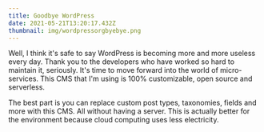 ```yaml
---
title: Goodbye WordPress
date: 2021-05-21T13:20:17.432Z
thumbnail: img/wordpressorgbyebye.png
---
```

Well, I think it's safe to say WordPress is becoming more and more useless every day. Thank you to the developers who have worked so hard to maintain it, seriously. It's time to move forward into the world of micro-services. This CMS that I'm using is 100% customizable, open source and serverless.

The best part is you can replace custom post types, taxonomies, fields and more with this CMS. All without having a server. This is actually better for the environment because cloud computing uses less electricity.